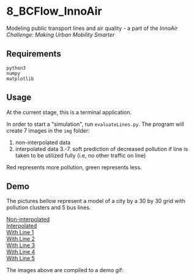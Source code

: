 # 8_BCFlow_InnoAir
Modeling public transport lines and air quality - a part of the *InnoAir Challenge: Making Urban Mobility Smarter*


## Requirements
```
python3
numpy
matplotlib
```

## Usage
At the current stage, this is a terminal application. 

In order to start a "simulation", run `evaluateLines.py`. The program will
create 7 images in the `img` folder:
  1. non-interpolated data
  2. interpolated data
  3.-7. soft prediction of decreased pollution if line is taken to be utilized
fully (i.e, no other traffic on line)

Red represents more pollution, green represents less.

## Demo
The pictures bellow represent a model of a city by a 30 by 30 grid with pollution clusters and
5 bus lines.

[Non-interpolated](https://theorycorner.com/static/img/0-bcflow.png)  
[Interpolated](https://theorycorner.com/static/img/1-bcflow.png)  
[With Line 1](https://theorycorner.com/static/img/0-bcflow.png)  
[With Line 2](https://theorycorner.com/static/img/0-bcflow.png)  
[With Line 3](https://theorycorner.com/static/img/0-bcflow.png)  
[With Line 4](https://theorycorner.com/static/img/0-bcflow.png)  
[With Line 5](https://theorycorner.com/static/img/0-bcflow.png)  

The images above are compiled to a demo gif:


